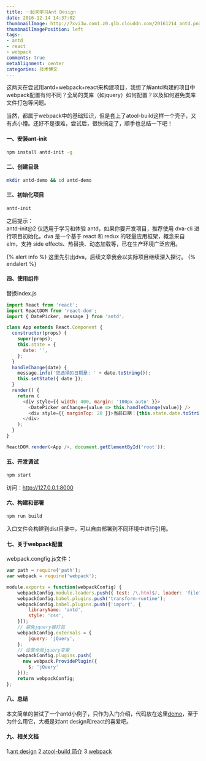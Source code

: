 ```yaml
---
title: 一起来学习Ant Design
date: 2016-12-14 14:37:02
thumbnailImage: http://7xvi3w.com1.z0.glb.clouddn.com/20161214_antd.png
thumbnailImagePosition: left
tags: 
- antd
- react
- webpack
comments: true
metaAlignment: center
categories: 技术博文
---
```

这两天在尝试用antd+webpack+react来构建项目，我想了解antd构建的项目中webpack配置有何不同？全局的类库（如jquery）如何配置？以及如何避免类库文件打包等问题。
<!-- more -->
当然，都属于webpack中的基础知识，但是套上了atool-build这样一个壳子，又有点小懵。还好不是很难，尝试后，很快搞定了，顺手也总结一下吧！

#### 一、安装ant-init
```sh
npm install antd-init -g
```

#### 二、创建目录
```sh
mkdir antd-demo && cd antd-demo
```

#### 三、初始化项目
```sh
antd-init
```
之后提示：                 
antd-init@2 仅适用于学习和体验 antd，如果你要开发项目，推荐使用 dva-cli 进行项目初始化。dva 是一个基于 react 和 redux 的轻量应用框架，概念来自 elm，支持 side effects、热替换、动态加载等，已在生产环境广泛应用。

{% alert info %}
这里先引出dva，后续文章我会以实际项目继续深入探讨。
{% endalert %}

#### 四、使用组件
替换index.js
```js
import React from 'react';
import ReactDOM from 'react-dom';
import { DatePicker, message } from 'antd';

class App extends React.Component {
  constructor(props) {
    super(props);
    this.state = {
      date: '',
    };
  }
  handleChange(date) {
    message.info('您选择的日期是: ' + date.toString());
    this.setState({ date });
  }
  render() {
    return (
      <div style={{ width: 400, margin: '100px auto' }}>
        <DatePicker onChange={value => this.handleChange(value)} />
        <div style={{ marginTop: 20 }}>当前日期：{this.state.date.toString()}</div>
      </div>
    );
  }
}

ReactDOM.render(<App />, document.getElementById('root'));
```

#### 五、开发调试
```sh
npm start
```
访问：http://127.0.0.1:8000

#### 六、构建和部署
```sh
npm run build
```
入口文件会构建到dist目录中，可以自由部署到不同环境中进行引用。

#### 七、关于webpack配置
webpack.congfig.js文件：
```js
var path = require('path');
var webpack = require('webpack');

module.exports = function(webpackConfig) {
    webpackConfig.module.loaders.push({ test: /\.html$/, loader: 'file?name=[name].[ext]' });
    webpackConfig.babel.plugins.push('transform-runtime');
    webpackConfig.babel.plugins.push(['import', {
        libraryName: 'antd',
        style: 'css',
    }]);
    // 避免jquery被打包
    webpackConfig.externals = {
        jquery: 'jQuery',
    };
    // 设置全局jquery变量
    webpackConfig.plugins.push(
      new webpack.ProvidePlugin({
        $: 'jQuery'
    }));
    return webpackConfig;
};
```

#### 八、总结
本文简单的尝试了一个antd小例子，只作为入门介绍，代码放在这里[demo](https://github.com/chenfengyanyu/my-antd-demo)，至于为什么用它，大概是对ant design和react的喜爱吧。

#### 九、相关文档
1.[ant design](https://ant.design/docs/react/introduce-cn)
2.[atool-build 简介](http://ant-tool.github.io/setup.html)
3.[webpack](http://webpack.github.io/docs/configuration.html#entry)

